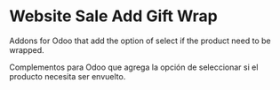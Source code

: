 # Website Sale Add Gift Wrap
Addons for Odoo that add the option of select if the product need to be wrapped.

Complementos para Odoo que agrega la opción de seleccionar si el producto necesita ser envuelto.